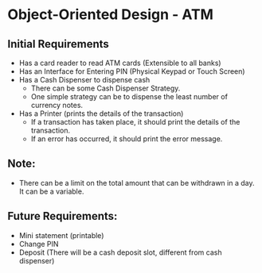 # Object-Oriented Design - ATM

## Initial Requirements
- Has a card reader to read ATM cards (Extensible to all banks)
- Has an Interface for Entering PIN (Physical Keypad or Touch Screen)
- Has a Cash Dispenser to dispense cash
    - There can be some Cash Dispenser Strategy.
    - One simple strategy can be to dispense the least number of currency notes.
- Has a Printer (prints the details of the transaction)
    - If a transaction has taken place, it should print the details of the transaction.
    - If an error has occurred, it should print the error message.

## Note:
- There can be a limit on the total amount that can be withdrawn in a day. It can be a variable.

## Future Requirements:
- Mini statement (printable)
- Change PIN
- Deposit (There will be a cash deposit slot, different from cash dispenser)